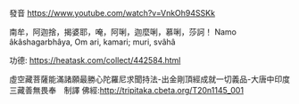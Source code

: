 發音 https://www.youtube.com/watch?v=VnkOh94SSKk

南牟，阿迦捨，揭婆耶，唵，阿唎，迦麼唎，慕唎，莎訶！
Namo âkâshagarbhâya, Om ari, kamari; muri, svâhâ

功德: https://heatask.com/collect/442584.html

虛空藏菩薩能滿諸願最勝心陀羅尼求聞持法-出金剛頂經成就一切義品-大唐中印度三藏善無畏奉　制譯
佛經:http://tripitaka.cbeta.org/T20n1145_001



